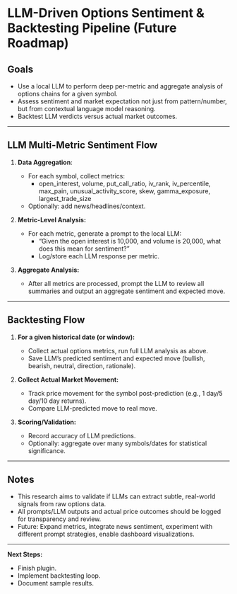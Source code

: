 # LLM-Driven Options Sentiment & Backtesting Pipeline (Future Roadmap)

## Goals

- Use a local LLM to perform deep per-metric and aggregate analysis of options chains for a given symbol.
- Assess sentiment and market expectation not just from pattern/number, but from contextual language model reasoning.
- Backtest LLM verdicts versus actual market outcomes.

---

## LLM Multi-Metric Sentiment Flow

1. **Data Aggregation**:

   - For each symbol, collect metrics:
     - open_interest, volume, put_call_ratio, iv_rank, iv_percentile, max_pain, unusual_activity_score, skew, gamma_exposure, largest_trade_size
   - Optionally: add news/headlines/context.

2. **Metric-Level Analysis:**

   - For each metric, generate a prompt to the local LLM:
     - “Given the open interest is 10,000, and volume is 20,000, what does this mean for sentiment?”
     - Log/store each LLM response per metric.

3. **Aggregate Analysis:**
   - After all metrics are processed, prompt the LLM to review all summaries and output an aggregate sentiment and expected move.

---

## Backtesting Flow

1. **For a given historical date (or window):**

   - Collect actual options metrics, run full LLM analysis as above.
   - Save LLM’s predicted sentiment and expected move (bullish, bearish, neutral, direction, rationale).

2. **Collect Actual Market Movement:**

   - Track price movement for the symbol post-prediction (e.g., 1 day/5 day/10 day returns).
   - Compare LLM-predicted move to real move.

3. **Scoring/Validation:**
   - Record accuracy of LLM predictions.
   - Optionally: aggregate over many symbols/dates for statistical significance.

---

## Notes

- This research aims to validate if LLMs can extract subtle, real-world signals from raw options data.
- All prompts/LLM outputs and actual price outcomes should be logged for transparency and review.
- Future: Expand metrics, integrate news sentiment, experiment with different prompt strategies, enable dashboard visualizations.

---

**Next Steps:**

- Finish plugin.
- Implement backtesting loop.
- Document sample results.
